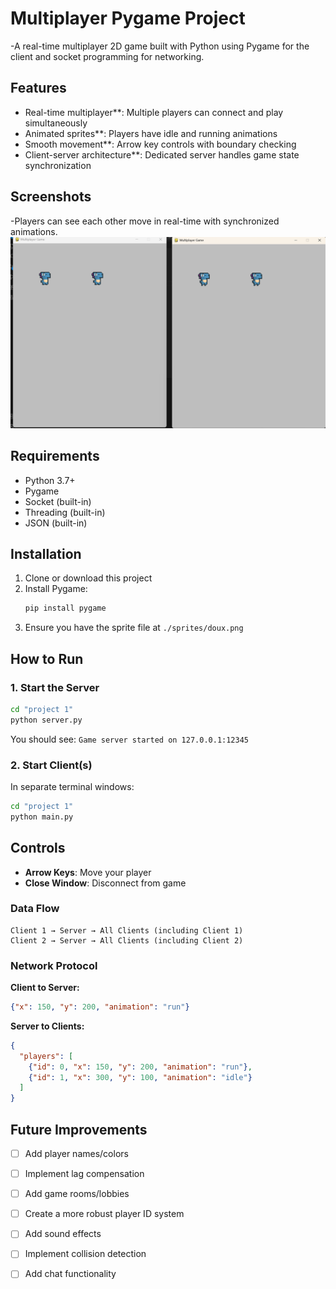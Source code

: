 # Multiplayer Pygame Project
-A real-time multiplayer 2D game built with Python using Pygame for the client and socket programming for networking.

## Features
- Real-time multiplayer**: Multiple players can connect and play simultaneously
- Animated sprites**: Players have idle and running animations
- Smooth movement**: Arrow key controls with boundary checking
- Client-server architecture**: Dedicated server handles game state synchronization

## Screenshots
-Players can see each other move in real-time with synchronized animations.
![Demo Screenshot](https://github.com/NirazB/Simple-Pygame-Multiplayer/blob/main/Screenshot%202025-09-16%20143830.png)

## Requirements
- Python 3.7+
- Pygame
- Socket (built-in)
- Threading (built-in)
- JSON (built-in)

## Installation
1. Clone or download this project
2. Install Pygame:
   ```bash
   pip install pygame
   ```
3. Ensure you have the sprite file at `./sprites/doux.png`

## How to Run
### 1. Start the Server
```bash
cd "project 1"
python server.py
```
You should see: `Game server started on 127.0.0.1:12345`
### 2. Start Client(s)
In separate terminal windows:
```bash
cd "project 1"
python main.py
```
## Controls
- **Arrow Keys**: Move your player
- **Close Window**: Disconnect from game

### Data Flow
```
Client 1 → Server → All Clients (including Client 1)
Client 2 → Server → All Clients (including Client 2)
```

### Network Protocol

**Client to Server:**
```json
{"x": 150, "y": 200, "animation": "run"}
```

**Server to Clients:**
```json
{
  "players": [
    {"id": 0, "x": 150, "y": 200, "animation": "run"},
    {"id": 1, "x": 300, "y": 100, "animation": "idle"}
  ]
}
```

## Future Improvements

- [ ] Add player names/colors
- [ ] Implement lag compensation
- [ ] Add game rooms/lobbies  
- [ ] Create a more robust player ID system
- [ ] Add sound effects
- [ ] Implement collision detection
- [ ] Add chat functionality

